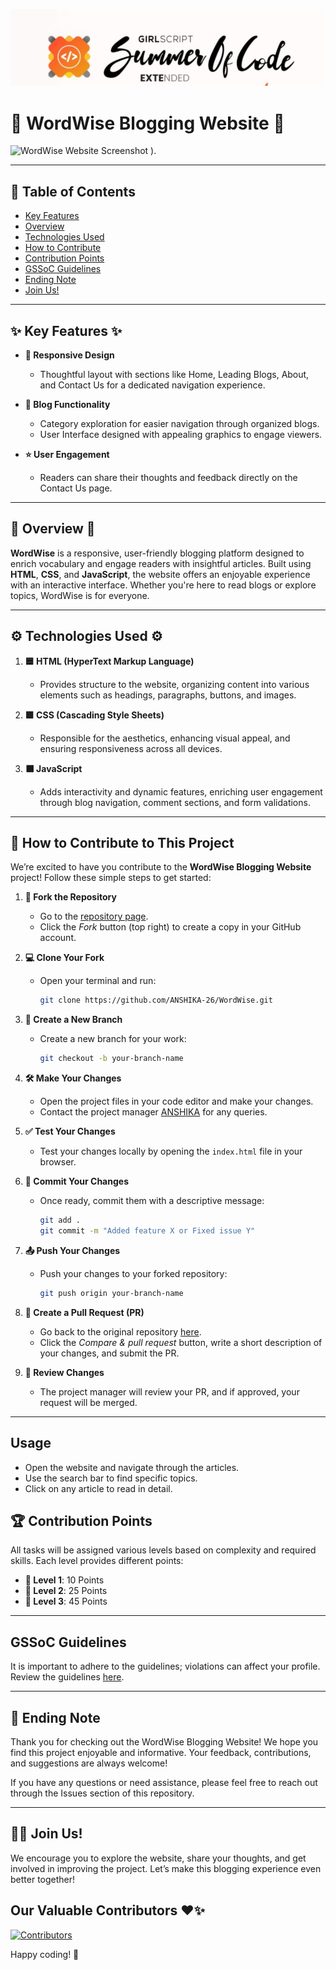 
![GSSoC-Ext](/Untitled%20design.png)
# 📖 WordWise Blogging Website 📝 

![WordWise Website Screenshot](https://github.com/sakshamsaraf23/WordWise/blob/main/images/website.png)
).


---

## 🌟 Table of Contents
- [Key Features](#-key-features-)
- [Overview](#-overview-)
- [Technologies Used](#-technologies-used-)
- [How to Contribute](#-how-to-contribute-to-this-project-)
- [Contribution Points](#contribution-points)
- [GSSoC Guidelines](#gssoc-guidelines)
- [Ending Note](#-ending-note-)
- [Join Us!](#-join-us-)

---

## ✨ Key Features ✨
- **📱 Responsive Design**
  - Thoughtful layout with sections like Home, Leading Blogs, About, and Contact Us for a dedicated navigation experience.

- **📝 Blog Functionality**
  - Category exploration for easier navigation through organized blogs.
  - User Interface designed with appealing graphics to engage viewers.

- **⭐ User Engagement**
  - Readers can share their thoughts and feedback directly on the Contact Us page.

---

## 🌟 Overview 🌟
**WordWise** is a responsive, user-friendly blogging platform designed to enrich vocabulary and engage readers with insightful articles. Built using **HTML**, **CSS**, and **JavaScript**, the website offers an enjoyable experience with an interactive interface. Whether you're here to read blogs or explore topics, WordWise is for everyone.

---

## ⚙️ Technologies Used ⚙️
1. **🟦 HTML (HyperText Markup Language)**
   - Provides structure to the website, organizing content into various elements such as headings, paragraphs, buttons, and images.

2. **🟪 CSS (Cascading Style Sheets)**
   - Responsible for the aesthetics, enhancing visual appeal, and ensuring responsiveness across all devices.

3. **⬛ JavaScript**
   - Adds interactivity and dynamic features, enriching user engagement through blog navigation, comment sections, and form validations.

---

## 🚀 How to Contribute to This Project

We’re excited to have you contribute to the **WordWise Blogging Website** project! Follow these simple steps to get started:

1. **🍴 Fork the Repository**  
   - Go to the [repository page](https://github.com/ANSHIKA-26/WordWise).
   - Click the *Fork* button (top right) to create a copy in your GitHub account.

2. **💻 Clone Your Fork**  
   - Open your terminal and run:
     ```bash
     git clone https://github.com/ANSHIKA-26/WordWise.git
     ```


3. **🌿 Create a New Branch** 
   - Create a new branch for your work:
     ```bash
     git checkout -b your-branch-name
     ```

4. **🛠️ Make Your Changes**
   - Open the project files in your code editor and make your changes.
   - Contact the project manager [ANSHIKA](https://github.com/ANSHIKA-26) for any queries.

5. **✅ Test Your Changes**
   - Test your changes locally by opening the `index.html` file in your browser.

6. **💬 Commit Your Changes** 
   - Once ready, commit them with a descriptive message:
     ```bash
     git add .
     git commit -m "Added feature X or Fixed issue Y"
     ```

7. **📤 Push Your Changes**
   - Push your changes to your forked repository:
     ```bash
     git push origin your-branch-name
     ```

8. **🔄 Create a Pull Request (PR)** 
   - Go back to the original repository [here](https://github.com/ANSHIKA-26/WordWise).
   - Click the *Compare & pull request* button, write a short description of your changes, and submit the PR.

9. **🔎 Review Changes**
   - The project manager will review your PR, and if approved, your request will be merged.

---
 ## Usage
- Open the website and navigate through the articles.
- Use the search bar to find specific topics.
- Click on any article to read in detail.

## 🏆 Contribution Points
All tasks will be assigned various levels based on complexity and required skills. Each level provides different points:
- **🥇 Level 1**: 10 Points  
- **🥈 Level 2**: 25 Points  
- **🥉 Level 3**: 45 Points  

---

## GSSoC Guidelines 
It is important to adhere to the guidelines; violations can affect your profile. Review the guidelines [here](https://github.com/GSSoC24/Contributor/tree/main/gssoc-guidelines).

---


## 📄 Ending Note
Thank you for checking out the WordWise Blogging Website! We hope you find this project enjoyable and informative. Your feedback, contributions, and suggestions are always welcome!

If you have any questions or need assistance, please feel free to reach out through the Issues section of this repository.

---

## 🙌🏻 Join Us!
We encourage you to explore the website, share your thoughts, and get involved in improving the project. Let’s make this blogging experience even better together!

## Our Valuable Contributors ❤️✨

[![Contributors](https://contrib.rocks/image?repo=say-het/WordWise)](https://github.com/say-het/WordWise/graphs/contributors)


Happy coding! 📝
